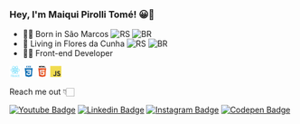 ### Hey, I'm Maiqui Pirolli Tomé!  😀👋
- 👶🏻 Born in São Marcos <img src="https://raw.githubusercontent.com/stevenrskelton/flag-icon/master/png/75/br/rio_grande_do_sul.png" alt="RS" width="16" height="11"/> <img src="https://raw.githubusercontent.com/stevenrskelton/flag-icon/master/png/16/country-4x3/br.png" alt="BR" width="16" height="11"/>
- 🏡 Living in Flores da Cunha <img src="https://raw.githubusercontent.com/stevenrskelton/flag-icon/master/png/75/br/rio_grande_do_sul.png" alt="RS" width="16" height="11"/> <img src="https://raw.githubusercontent.com/stevenrskelton/flag-icon/master/png/16/country-4x3/br.png" alt="BR" width="16" height="11"/>
- 👨‍💻 Front-end Developer
<p align="left">
<img src="https://raw.githubusercontent.com/devicons/devicon/master/icons/react/react-original-wordmark.svg" alt="react" width="20" height="20"/>
<img src="https://raw.githubusercontent.com/devicons/devicon/master/icons/css3/css3-plain-wordmark.svg" alt="css3"  width="20" height="20"/>
<img src="https://raw.githubusercontent.com/devicons/devicon/master/icons/html5/html5-original-wordmark.svg" alt="html5"  width="20" height="20"/>
<img src="https://raw.githubusercontent.com/devicons/devicon/master/icons/javascript/javascript-original.svg" alt="javascript" width="20" height="20"/>
</p>
Reach me out 👇🏻

[![Youtube Badge](https://img.shields.io/badge/-Youtube-FF0000?style=flat-square&labelColor=FF0000&logo=youtube&logoColor=white&link=https://www.youtube.com/channel/UCoXn0XyxLsKpIE5px0UNuEw)](https://www.youtube.com/channel/UCoXn0XyxLsKpIE5px0UNuEw) [![Linkedin Badge](https://img.shields.io/badge/-LinkedIn-blue?style=flat-square&logo=Linkedin&logoColor=white&link=https://www.linkedin.com/in/maiquitome/)](https://www.linkedin.com/in/maiquitome/) [![Instagram Badge](https://img.shields.io/badge/-Instagram-violet?style=flat-square&logo=Instagram&logoColor=white&link=https://www.instagram.com/maiquitome/)](https://www.instagram.com/maiquitome/) [![Codepen Badge](https://img.shields.io/badge/-Codepen-black?style=flat-square&logo=Codepen&logoColor=white&link=https://codepen.io/maiquitome)](https://codepen.io/maiquitome)
